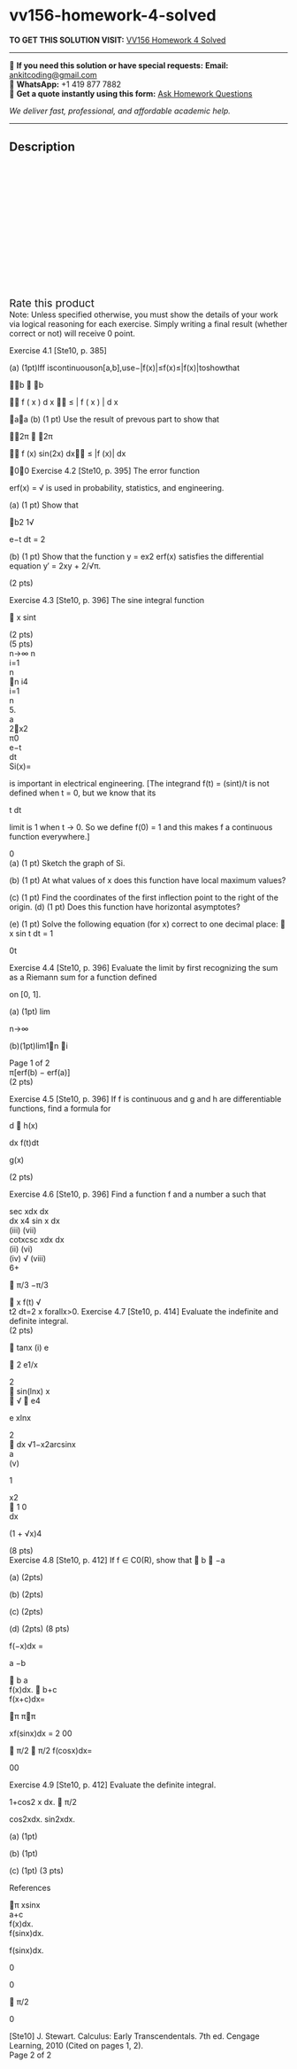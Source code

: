 # vv156-homework-4-solved
**TO GET THIS SOLUTION VISIT:** [VV156 Homework 4 Solved](https://www.ankitcodinghub.com/product/vv156-homework-4-solved/)


---

📩 **If you need this solution or have special requests:** **Email:** ankitcoding@gmail.com  
📱 **WhatsApp:** +1 419 877 7882  
📄 **Get a quote instantly using this form:** [Ask Homework Questions](https://www.ankitcodinghub.com/services/ask-homework-questions/)

*We deliver fast, professional, and affordable academic help.*

---

<h2>Description</h2>



<div class="kk-star-ratings kksr-auto kksr-align-center kksr-valign-top" data-payload="{&quot;align&quot;:&quot;center&quot;,&quot;id&quot;:&quot;99142&quot;,&quot;slug&quot;:&quot;default&quot;,&quot;valign&quot;:&quot;top&quot;,&quot;ignore&quot;:&quot;&quot;,&quot;reference&quot;:&quot;auto&quot;,&quot;class&quot;:&quot;&quot;,&quot;count&quot;:&quot;0&quot;,&quot;legendonly&quot;:&quot;&quot;,&quot;readonly&quot;:&quot;&quot;,&quot;score&quot;:&quot;0&quot;,&quot;starsonly&quot;:&quot;&quot;,&quot;best&quot;:&quot;5&quot;,&quot;gap&quot;:&quot;4&quot;,&quot;greet&quot;:&quot;Rate this product&quot;,&quot;legend&quot;:&quot;0\/5 - (0 votes)&quot;,&quot;size&quot;:&quot;24&quot;,&quot;title&quot;:&quot;VV156 Homework 4 Solved&quot;,&quot;width&quot;:&quot;0&quot;,&quot;_legend&quot;:&quot;{score}\/{best} - ({count} {votes})&quot;,&quot;font_factor&quot;:&quot;1.25&quot;}">

<div class="kksr-stars">

<div class="kksr-stars-inactive">
            <div class="kksr-star" data-star="1" style="padding-right: 4px">


<div class="kksr-icon" style="width: 24px; height: 24px;"></div>
        </div>
            <div class="kksr-star" data-star="2" style="padding-right: 4px">


<div class="kksr-icon" style="width: 24px; height: 24px;"></div>
        </div>
            <div class="kksr-star" data-star="3" style="padding-right: 4px">


<div class="kksr-icon" style="width: 24px; height: 24px;"></div>
        </div>
            <div class="kksr-star" data-star="4" style="padding-right: 4px">


<div class="kksr-icon" style="width: 24px; height: 24px;"></div>
        </div>
            <div class="kksr-star" data-star="5" style="padding-right: 4px">


<div class="kksr-icon" style="width: 24px; height: 24px;"></div>
        </div>
    </div>

<div class="kksr-stars-active" style="width: 0px;">
            <div class="kksr-star" style="padding-right: 4px">


<div class="kksr-icon" style="width: 24px; height: 24px;"></div>
        </div>
            <div class="kksr-star" style="padding-right: 4px">


<div class="kksr-icon" style="width: 24px; height: 24px;"></div>
        </div>
            <div class="kksr-star" style="padding-right: 4px">


<div class="kksr-icon" style="width: 24px; height: 24px;"></div>
        </div>
            <div class="kksr-star" style="padding-right: 4px">


<div class="kksr-icon" style="width: 24px; height: 24px;"></div>
        </div>
            <div class="kksr-star" style="padding-right: 4px">


<div class="kksr-icon" style="width: 24px; height: 24px;"></div>
        </div>
    </div>
</div>


<div class="kksr-legend" style="font-size: 19.2px;">
            <span class="kksr-muted">Rate this product</span>
    </div>
    </div>
<div class="page" title="Page 1">
<div class="layoutArea">
<div class="column">
Note: Unless specified otherwise, you must show the details of your work via logical reasoning for each exercise. Simply writing a final result (whether correct or not) will receive 0 point.

Exercise 4.1 [Ste10, p. 385]

(a) (1pt)Iff iscontinuouson[a,b],use−|f(x)|≤f(x)≤|f(x)|toshowthat

􏰥􏰨b 􏰥 􏰨b

􏰥􏰥 f ( x ) d x 􏰥􏰥 ≤ | f ( x ) | d x

􏰥a􏰥a (b) (1 pt) Use the result of prevous part to show that

􏰥􏰨2π 􏰥 􏰨2π

􏰥􏰥 f (x) sin(2x) dx􏰥􏰥 ≤ |f (x)| dx

􏰥0􏰥0 Exercise 4.2 [Ste10, p. 395] The error function

erf(x) = √ is used in probability, statistics, and engineering.

(a) (1 pt) Show that

􏰨b2 1√

e−t dt = 2

(b) (1 pt) Show that the function y = ex2 erf(x) satisfies the differential equation y′ = 2xy + 2/√π.

(2 pts)

Exercise 4.3 [Ste10, p. 396] The sine integral function

􏰨 x sint

</div>
</div>
<div class="layoutArea">
<div class="column">
(2 pts)

</div>
</div>
<div class="layoutArea">
<div class="column">
(5 pts)

</div>
</div>
<div class="layoutArea">
<div class="column">
n→∞ n

</div>
<div class="column">
i=1

</div>
<div class="column">
n

</div>
</div>
<div class="layoutArea">
<div class="column">
􏰄n i4

</div>
</div>
<div class="layoutArea">
<div class="column">
i=1

</div>
</div>
<div class="layoutArea">
<div class="column">
n

</div>
<div class="column">
5.

</div>
</div>
<div class="layoutArea">
<div class="column">
a

</div>
</div>
<div class="layoutArea">
<div class="column">
2􏰨x2

</div>
</div>
<div class="layoutArea">
<div class="column">
π0

</div>
<div class="column">
e−t

</div>
<div class="column">
dt

</div>
</div>
<div class="layoutArea">
<div class="column">
Si(x)=

is important in electrical engineering. [The integrand f(t) = (sint)/t is not defined when t = 0, but we know that its

</div>
</div>
<div class="layoutArea">
<div class="column">
t dt

limit is 1 when t → 0. So we define f(0) = 1 and this makes f a continuous function everywhere.]

</div>
</div>
<div class="layoutArea">
<div class="column">
0

</div>
</div>
<div class="layoutArea">
<div class="column">
(a) (1 pt) Sketch the graph of Si.

(b) (1 pt) At what values of x does this function have local maximum values?

(c) (1 pt) Find the coordinates of the first inflection point to the right of the origin. (d) (1 pt) Does this function have horizontal asymptotes?

(e) (1 pt) Solve the following equation (for x) correct to one decimal place: 􏰨 x sin t dt = 1

0t

Exercise 4.4 [Ste10, p. 396] Evaluate the limit by first recognizing the sum as a Riemann sum for a function defined

on [0, 1].

(a) (1pt) lim

n→∞

(b)(1pt)lim1􏰄n 􏰜i

</div>
</div>
<div class="layoutArea">
<div class="column">
Page 1 of 2

</div>
</div>
<div class="layoutArea">
<div class="column">
π[erf(b) − erf(a)]

</div>
</div>
</div>
<div class="page" title="Page 2">
<div class="layoutArea">
<div class="column">
(2 pts)

Exercise 4.5 [Ste10, p. 396] If f is continuous and g and h are differentiable functions, find a formula for

</div>
</div>
<div class="layoutArea">
<div class="column">
d 􏰨 h(x)

dx f(t)dt

g(x)

(2 pts)

Exercise 4.6 [Ste10, p. 396] Find a function f and a number a such that

</div>
</div>
<div class="layoutArea">
<div class="column">
sec xdx dx

</div>
<div class="column">
dx x4 sin x dx

</div>
<div class="column">
(iii) (vii)

</div>
<div class="column">
cotxcsc xdx dx

</div>
</div>
<div class="layoutArea">
<div class="column">
(ii) (vi)

</div>
<div class="column">
(iv) √ (viii)

</div>
</div>
<div class="layoutArea">
<div class="column">
6+

􏰨 π/3 −π/3

</div>
<div class="column">
􏰨 x f(t) √

</div>
</div>
<div class="layoutArea">
<div class="column">
t2 dt=2 x forallx&gt;0. Exercise 4.7 [Ste10, p. 414] Evaluate the indefinite and definite integral.

</div>
</div>
<div class="layoutArea">
<div class="column">
(2 pts)

􏰨 tanx (i) e

􏰨 2 e1/x

</div>
<div class="column">
2

</div>
<div class="column">
􏰨 sin(lnx) x

</div>
<div class="column">
􏰨 √ 􏰨 e4

e xlnx

</div>
<div class="column">
2

</div>
<div class="column">
􏰨 dx √1−x2arcsinx

</div>
</div>
<div class="layoutArea">
<div class="column">
a

</div>
</div>
<div class="layoutArea">
<div class="column">
(v)

1

</div>
<div class="column">
x2

</div>
<div class="column">
􏰨 1 0

</div>
<div class="column">
dx

(1 + √x)4

</div>
</div>
<div class="layoutArea">
<div class="column">
(8 pts)

</div>
</div>
<div class="layoutArea">
<div class="column">
Exercise 4.8 [Ste10, p. 412] If f ∈ C0(R), show that 􏰨 b 􏰨 −a

(a) (2pts)

(b) (2pts)

(c) (2pts)

(d) (2pts) (8 pts)

</div>
</div>
<div class="layoutArea">
<div class="column">
f(−x)dx =

a −b

</div>
</div>
<div class="layoutArea">
<div class="column">
􏰨 b a

</div>
<div class="column">
f(x)dx. 􏰨 b+c

</div>
</div>
<div class="layoutArea">
<div class="column">
f(x+c)dx=

􏰨π π􏰨π

xf(sinx)dx = 2 00

􏰨 π/2 􏰨 π/2 f(cosx)dx=

00

</div>
</div>
<div class="layoutArea">
<div class="column">
Exercise 4.9 [Ste10, p. 412] Evaluate the definite integral.

1+cos2 x dx. 􏰨 π/2

cos2xdx. sin2xdx.

</div>
</div>
<div class="layoutArea">
<div class="column">
(a) (1pt)

(b) (1pt)

(c) (1pt) (3 pts)

References

</div>
</div>
<div class="layoutArea">
<div class="column">
􏰨π xsinx

</div>
</div>
<div class="layoutArea">
<div class="column">
a+c

</div>
</div>
<div class="layoutArea">
<div class="column">
f(x)dx.

</div>
</div>
<div class="layoutArea">
<div class="column">
f(sinx)dx.

f(sinx)dx.

</div>
</div>
<div class="layoutArea">
<div class="column">
0

0

􏰨 π/2

0

</div>
</div>
<div class="layoutArea">
<div class="column">
[Ste10] J. Stewart. Calculus: Early Transcendentals. 7th ed. Cengage Learning, 2010 (Cited on pages 1, 2).

</div>
</div>
<div class="layoutArea">
<div class="column">
Page 2 of 2

</div>
</div>
</div>
